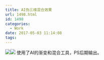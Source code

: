 ```yaml
---
title: AI伪三维混合效果
url: 1498.html
id: 1498
categories:
  - Work
date: 2017-05-03 11:14:08
tags:
---
```


![](http://ovnmm42yn.bkt.clouddn.com/image/psdpi2017psdpi2017_960.png)**![](http://ovnmm42yn.bkt.clouddn.com/image/psdpi2017psdpi2017_2_960.png)** 使用了AI的渐变和混合工具，PS后期输出。